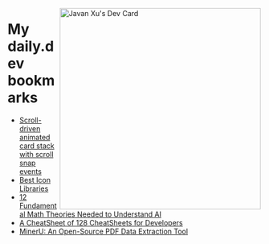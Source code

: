 
<a href="https://app.daily.dev/JavanXU"><img align="right" src="https://api.daily.dev/devcards/e45a150971844cd6959a94bb94e861ea.png?r=quw" width="400" alt="Javan Xu's Dev Card"/></a>

# My daily.dev bookmarks
<!-- daily.dev BOOKMARKS:START -->
- [Scroll-driven animated card stack with scroll snap events](https://app.daily.dev/posts/kcsAeeOJA?utm_source=rss&utm_medium=bookmarks&utm_campaign=6ueXw3FRNQzpNtewCDbI6)
- [Best Icon Libraries](https://app.daily.dev/posts/qlewAY3u2?utm_source=rss&utm_medium=bookmarks&utm_campaign=6ueXw3FRNQzpNtewCDbI6)
- [12 Fundamental Math Theories Needed to Understand AI](https://app.daily.dev/posts/x1kvJ5w2A?utm_source=rss&utm_medium=bookmarks&utm_campaign=6ueXw3FRNQzpNtewCDbI6)
- [A CheatSheet of 128 CheatSheets for Developers](https://app.daily.dev/posts/4ulgpKDAv?utm_source=rss&utm_medium=bookmarks&utm_campaign=6ueXw3FRNQzpNtewCDbI6)
- [MinerU: An Open-Source PDF Data Extraction Tool](https://app.daily.dev/posts/kAGDRs6au?utm_source=rss&utm_medium=bookmarks&utm_campaign=6ueXw3FRNQzpNtewCDbI6)
<!-- daily.dev BOOKMARKS:END -->
